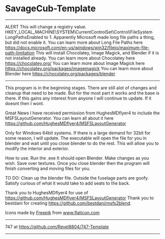 # SavageCub-Template
********************************************************************************************************************
ALERT
This will change a registry value. 
HKEY_LOCAL_MACHINE\SYSTEM\CurrentControlSet\Control\FileSystem LongPathsEnabled to 1.
Apparently Microsoft made long file paths a thing, but did not enable it.
You can learn more about Long File Paths here https://docs.microsoft.com/en-us/windows/win32/fileio/maximum-file-path-limitation
This will install Chocolatey, Image Magick, and Blender if it is not installed already.
You can learn more about Chocolatey here https://chocolatey.org/
You can learn more about Image Magick here https://chocolatey.org/packages/imagemagick
You can learn more about Blender here https://chocolatey.org/packages/blender
********************************************************************************************************************
This program is in the beginning stages. There are still alot of changes and cleanup that need to be made.
But for the most part it works and the base is there.
If this gains any interest from anyone I will continue to update. 
If it doesnt then I wont.

Great News I have received permission from HughesMDflyer4 to include the MSFSLayoutGenerator.
You can learn all about it here https://github.com/HughesMDflyer4/MSFSLayoutGenerator

Only for Windows 64bit systems. If there is a large demand for 32bit for some reason, I will update.
The executable will open the file for you in blender and wait until you close blender to do the rest.
This will allow you to modify the interior and exterior.

How to use.
Run the .exe It should open Blender. Make changes as you wish. Save over textures.
Once you close blender then the program will finish converting and moving files for you.

TO DO:
Clean up the blender file. Outside the fuselage parts are goofy.
Satisfy curious of what it would take to add seats to the back.

Thank you to HughesMDflyer4 for use of https://github.com/HughesMDflyer4/MSFSLayoutGenerator
Thank you to bestdani for creating https://github.com/bestdani/msfs2blend. 
<div>Icons made by <a href="https://www.freepik.com" title="Freepik">Freepik</a> from <a href="https://www.flaticon.com/" title="Flaticon">www.flaticon.com</a></div>


********************************************************************************************************************
747 at https://github.com/Revel8804/747-Template
********************************************************************************************************************
